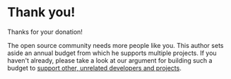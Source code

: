 # Thank you!

Thanks for your donation!

The open source community needs more people like you. This author sets aside an annual budget from
which he supports multiple projects. If you haven't already, please take a look at our argument for
building such a budget to [support other, unrelated developers and projects][support].

[support]: foss-giving/#the-problem